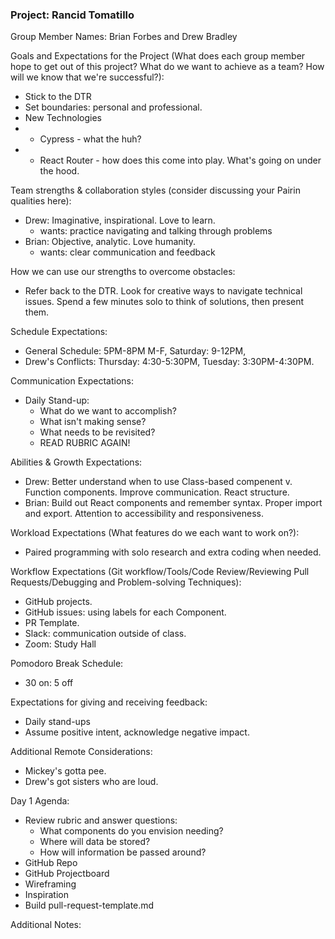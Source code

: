 
### Project: Rancid Tomatillo

Group Member Names: Brian Forbes and Drew Bradley

Goals and Expectations for the Project (What does each group member hope to get out of this project? What do we want to achieve as a team? How will we know that we're successful?):
  * Stick to the DTR
  * Set boundaries: personal and professional.
  * New Technologies
  *   - Cypress - what the huh?
  *   - React Router - how does this come into play. What's going on under the hood.
	
Team strengths & collaboration styles (consider discussing your Pairin qualities here):
  * Drew: Imaginative, inspirational. Love to learn.
     - wants: practice navigating and talking through problems
  * Brian: Objective, analytic. Love humanity.
     - wants: clear communication and feedback

How we can use our strengths to overcome obstacles:
  * Refer back to the DTR. Look for creative ways to navigate technical issues. Spend a few minutes solo to think of solutions, then present them.

Schedule Expectations:
  * General Schedule: 5PM-8PM M-F, Saturday: 9-12PM, 
  * Drew's Conflicts: Thursday: 4:30-5:30PM, Tuesday: 3:30PM-4:30PM.

Communication Expectations:
  * Daily Stand-up:
    - What do we want to accomplish?
    - What isn't making sense?
    - What needs to be revisited?
    - READ RUBRIC AGAIN!

Abilities & Growth Expectations:
  * Drew: Better understand when to use Class-based compenent v. Function components. Improve communication. React structure.
  * Brian: Build out React components and remember syntax. Proper import and export. Attention to accessibility and responsiveness.

Workload Expectations (What features do we each want to work on?):
  * Paired programming with solo research and extra coding when needed.

Workflow Expectations (Git workflow/Tools/Code Review/Reviewing Pull Requests/Debugging and Problem-solving Techniques): 
  * GitHub projects.
  * GitHub issues: using labels for each Component.
  * PR Template.
  * Slack: communication outside of class.
  * Zoom: Study Hall

Pomodoro Break Schedule:
  * 30 on: 5 off

Expectations for giving and receiving feedback:
  * Daily stand-ups
  * Assume positive intent, acknowledge negative impact.

Additional Remote Considerations:
  * Mickey's gotta pee.
  * Drew's got sisters who are loud.

Day 1 Agenda: 
  * Review rubric and answer questions:
    - What components do you envision needing?
    - Where will data be stored?
    - How will information be passed around?
  * GitHub Repo
  * GitHub Projectboard
  * Wireframing
  * Inspiration
  * Build pull-request-template.md

Additional Notes:
